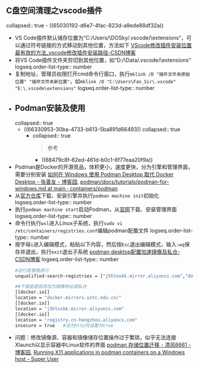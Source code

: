 ## C盘空间清理之vscode插件
collapsed:: true
	- ((65030192-d6e7-4fac-823d-a9ede88df32a))
- VS Code插件默认储存位置为“C:\/Users/\DOSky/\.vscode/\extensions”，可以通过符号链接的方式移动到其他位置，方法如下 [VScode修改插件安装位置最有效的方法_vscode修改插件安装路径-CSDN博客](https://blog.csdn.net/weixin_58070763/article/details/129543152)
- 将VS Code插件文件夹剪切到其他位置，如“D:/\Data/\.vscode/\extensions”
  logseq.order-list-type:: number
- 复制地址，管理员权限打开cmd命令行窗口，执行`mklink /D "插件文件夹原始位置" "插件文件夹新位置"`，如`mklink /D "C:\Users\Fan_Sir\.vscode" "E:\.vscode\extensions"`
  logseq.order-list-type:: number
- ## Podman安装及使用
  collapsed:: true
	- ((66330953-30ba-4733-b613-5ba891d66493))
	  collapsed:: true
		- collapsed:: true
		  >参考
			- ((68479c8f-62ed-461d-b0c1-6f77eaa20f9a))
- Podman是Docker的开源竞品，体积更小，速度更快，分为引擎和管理界面，需要分别安装 [如何在 Windows 使用 Podman Desktop 取代 Docker Desktop - 张善友 - 博客园](https://www.cnblogs.com/shanyou/p/18288298), [podman/docs/tutorials/podman-for-windows.md at main · containers/podman](https://github.com/containers/podman/blob/main/docs/tutorials/podman-for-windows.md)
- 从[官方仓库](https://github.com/containers/podman/releases)下载、安装引擎并执行`podman machine init`初始化
  logseq.order-list-type:: number
- 执行`podman machine start`启动Podman，从[官网](https://podman-desktop.io/docs/installation/windows-install)下载、安装管理界面
  logseq.order-list-type:: number
- 命令行执行`wsl`进入Linux子系统，执行`sudo vi /etc/containers/registries.conf`编辑podman配置文件
  logseq.order-list-type:: number
- 按字母`i`进入编辑模式，粘贴以下内容，然后按`Esc`退出编辑模式，输入`:wq`保存并退出，执行`exit`退出子系统 [podman desktop配置加速镜像及私仓-CSDN博客](https://blog.csdn.net/freexiaodong/article/details/129267138)
  logseq.order-list-type:: number
  ``` bash
  #这行是替换原行
  unqualified-search-registries = ["j5hlnxkk.mirror.aliyuncs.com","docker.mirrors.ustc.edu.cn","hub-mirror.c.163.com","registry.fedoraproject.org", "registry.access.redhat.com", "docker.io", "quay.io"]  
  
  ##下面是底部添加为镜像地址或私仓
  [[docker.io]]
  location = "docker.mirrors.ustc.edu.cn/"
  [[docker.io]]
  location = "j5hlnxkk.mirror.aliyuncs.com"
  [[docker.io]]
  location = "registry.cn-hangzhou.aliyuncs.com"
  insecure = true   #当为http时设置为true
  ```
- 问题：修改镜像源、容器和镜像储存位置操作过于繁琐，似乎无法连接Xlaunch以显示容器中Linux软件的界面 [podman 存储位置迁移 - 清风6661 - 博客园](https://www.cnblogs.com/dinmin/p/17663476.html), [Running X11 applications in podman containers on a Windows host - Super User](https://superuser.com/questions/1881355/running-x11-applications-in-podman-containers-on-a-windows-host#_prevue)